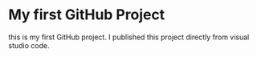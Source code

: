 # My first GitHub Project
this is my first GitHub project. I published this project directly from visual studio code.